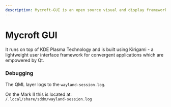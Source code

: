 ```yaml
---
description: Mycroft-GUI is an open source visual and display framework for Mycroft.
---
```


# Mycroft GUI

It runs on top of KDE Plasma Technology and is built using Kirigami - a lightweight user interface framework for convergent applications which are empowered by Qt.

### Debugging

The QML layer logs to the `wayland-session.log`. 

On the Mark II this is located at:  
 `/.local/share/sddm/wayland-session.log`


